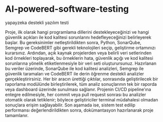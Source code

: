
# AI-powered-software-testing
yapayzeka destekli yazılım testi

Proje, ilk olarak hangi programlama dillerini destekleyeceğinizi ve hangi güvenlik açıkları ile kod kalitesi sorunlarını hedefleyeceğinizi belirleyerek başlar. Bu gereksinimler netleştirildikten sonra, Python, SonarQube, Semgrep ve CodeBERT gibi gerekli teknolojileri seçip, geliştirme ortamınızı kurarsınız. Ardından, açık kaynak projelerden veya belirli veri setlerinden kod örnekleri toplayarak, bu örneklerin hata, güvenlik açığı ve kod kalitesi sorunlarına yönelik etiketlenmesiyle bir veri seti oluşturursunuz. Hazırlanan bu veriler üzerinde, SonarQube ile kod kalitesi analizleri, Semgrep ile güvenlik taramaları ve CodeBERT ile derin öğrenme destekli analizler gerçekleştirirsiniz. Her bir aracın ürettiği çıktılar, sonrasında geliştirilecek bir raporlama modülünde birleştirilerek, tüm analiz sonuçlarının tek bir raporda veya dashboard üzerinde sunulması sağlanır. Projenin CI/CD pipeline’ına entegre edilmesiyle, her commit veya pull request sonrası bu analizler otomatik olarak tetiklenir; böylece geliştiriciler terminal müdahalesi olmadan sonuçlara erişim sağlayabilir. Son aşamada ise, sistem test edilip performansı değerlendirildikten sonra, dokümantasyon hazırlanarak proje tamamlanır.
